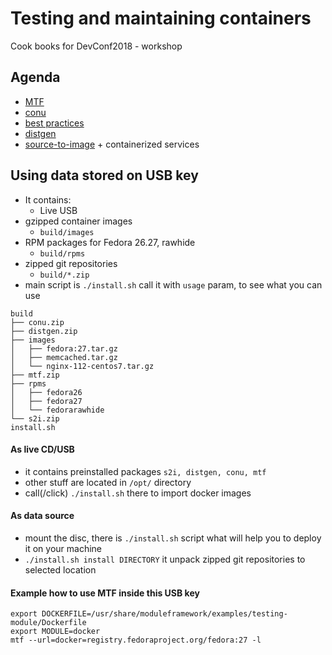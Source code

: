 # Testing and maintaining containers

Cook books for DevConf2018 - workshop


## Agenda

 * [MTF](/MTF.md)
 * [conu](/conu.md)
 * [best practices](http://docs.projectatomic.io/container-best-practices/)
 * [distgen](/distgen.md)
 * [source-to-image](/source-to-image.md) + containerized services

## Using data stored on USB key
 * It contains:
   * Live USB
 * gzipped container images
   * ``build/images``
 * RPM packages for Fedora 26.27, rawhide
   * ``build/rpms``
 * zipped git repositories
   * ``build/*.zip``
 * main script is ``./install.sh`` call it with ``usage`` param, to see what you can use

```
build
├── conu.zip
├── distgen.zip
├── images
│   ├── fedora:27.tar.gz
│   ├── memcached.tar.gz
│   └── nginx-112-centos7.tar.gz
├── mtf.zip
├── rpms
│   ├── fedora26
│   ├── fedora27
│   └── fedorarawhide
└── s2i.zip
install.sh
```

#### As live CD/USB
 * it contains preinstalled packages ``s2i, distgen, conu, mtf``
 * other stuff are located in ``/opt/`` directory
 * call(/click) ``./install.sh`` there to import docker images

#### As data source
 * mount the disc, there is ``./install.sh`` script what will help you to deploy it on your machine
 * ``./install.sh install DIRECTORY`` it unpack zipped git repositories to selected location


#### Example how to use MTF inside this USB key
```
export DOCKERFILE=/usr/share/moduleframework/examples/testing-module/Dockerfile
export MODULE=docker
mtf --url=docker=registry.fedoraproject.org/fedora:27 -l

```